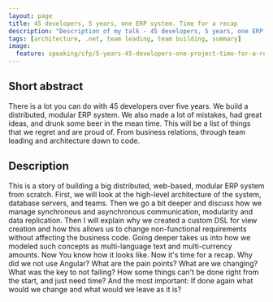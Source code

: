 ```yaml
---
layout: page
title: 45 developers, 5 years, one ERP system. Time for a recap
description: "Description of my talk - 45 developers, 5 years, one ERP system. Time for a recap"
tags: [architecture, .net, team leading, team building, summary]
image:
  feature: speaking/cfp/5-years-45-developers-one-project-time-for-a-recap/logo.jpg
---
```


## Short abstract

There is a lot you can do with 45 developers over five years. We build a distributed, modular ERP system. We also made a lot of mistakes, had great ideas, and drunk some beer in the mean time. This will be a list of things that we regret and are proud of. From business relations, through team leading and architecture down to code.    

## Description

This is a story of building a big distributed, web-based, modular ERP system from scratch. First, we will look at the high-level architecture of the system, database servers, and teams. Then we go a bit deeper and discuss how we manage synchronous and asynchronous communication, modularity and data replication. Then I will explain why we created a custom DSL for view creation and how this allows us to change non-functional requirements without affecting the business code. Going deeper takes us into how we modeled such concepts as multi-language text and multi-currency amounts. Now You know how it looks like. Now it's time for a recap. Why did we not use Angular? What are the pain points? What are we changing? What was the key to not failing? How some things can't be done right from the start, and just need time? And the most important: If done again what would we change and what would we leave as it is?
